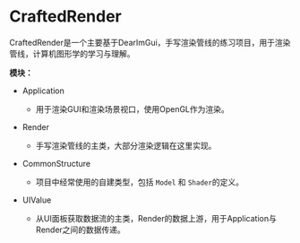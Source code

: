 # CraftedRender

CraftedRender是一个主要基于DearImGui，手写渲染管线的练习项目，用于渲染管线，计算机图形学的学习与理解。

**模块：**

- Application
  - 用于渲染GUI和渲染场景视口，使用OpenGL作为渲染。

- Render
  - 手写渲染管线的主类，大部分渲染逻辑在这里实现。
- CommonStructure
  - 项目中经常使用的自建类型，包括 `Model` 和 `Shader`的定义。
- UIValue
  - 从UI面板获取数据流的主类，Render的数据上游，用于Application与Render之间的数据传递。

